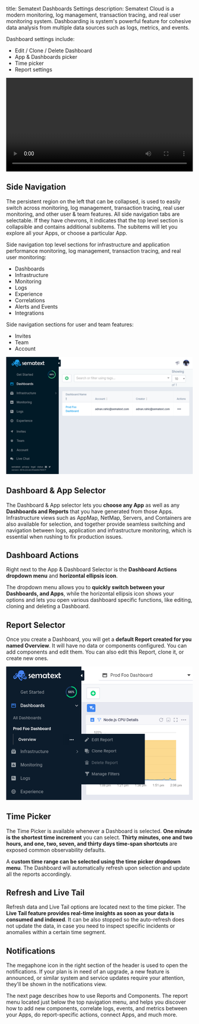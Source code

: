 title: Sematext Dashboards Settings
description: Sematext Cloud is a modern monitoring, log management, transaction tracing, and real user monitoring system. Dashboarding is system's powerful feature for cohesive data analysis from multiple data sources such as logs, metrics, and events. 



<!-- https://sematext.com/docs/images/guide/dashboards/sematext-dashboards-guide.png -->


Dashboard settings include:

  - Edit / Clone / Delete Dashboard
  - App & Dashboards picker
  - Time picker
  - Report settings

<video style="display:block; width:100%; height:auto;" controls autoplay loop>
  <source src="https://cdn.sematext.com/videos/dash-settings.mp4" type="video/mp4" />
</video>

## Side Navigation

The persistent region on the left that can be collapsed, is used to easily switch across monitoring, log management, transaction tracing, real user monitoring, and other user & team features. All side navigation tabs are selectable. If they have chevrons, it indicates that the top level section is collapsible and contains additional subitems. The subitems will let you explore all your Apps, or choose a particular App.

Side navigation top level sections for infrastructure and application performance monitoring, log management, transaction tracing, and real user monitoring:

- Dashboards
- Infrastructure
- Monitoring
- Logs
- Experience
- Correlations
- Alerts and Events
- Integrations

Side navigation sections for user and team features:

- Invites
- Team
- Account 

![Sematext Monitoring App Sidenav](../images/dashboards/side-nav.png)

## Dashboard & App Selector

The Dashboard & App selector lets you **choose any App** as well as any **Dashboards and Reports** that you have generated from those Apps. Infrastructure views such as AppMap, NetMap, Servers, and Containers are also available for selection, and together provide seamless switching and navigation between logs, application and infrastructure monitoring, which is essential when rushing to fix production issues.

## Dashboard Actions

Right next to the App & Dashboard Selector is the **Dashboard Actions dropdown menu** and **horizontal ellipsis icon**. 

The dropdown menu allows you to **quickly switch between your Dashboards, and Apps**, while the horizontal ellipsis icon shows your options and lets you open various dashboard specific functions, like editing, cloning and deleting a Dashboard.

## Report Selector

Once you create a Dashboard, you will get a **default Report created for you named Overview**. It will have no data or components configured. You can add components and edit them. You can also edit this Report, clone it, or create new ones.

![](../images/dashboards/report-selector.png)

## Time Picker

The Time Picker is available whenever a Dashboard is selected. **One minute is the shortest time increment** you can select. **Thirty minutes, one and two hours, and one, two, seven, and thirty days time-span shortcuts** are exposed common observability defaults.

A **custom time range can be selected using the time picker dropdown menu**. The Dashboard will automatically refresh upon selection and update all the reports accordingly.

## Refresh and Live Tail

Refresh data and Live Tail options are located next to the time picker. The **Live Tail feature provides real-time insights as soon as your data is consumed and indexed**. It can be also stopped so the auto-refresh does not update the data, in case you need to inspect specific incidents or anomalies within a certain time segment.

## Notifications

The megaphone icon in the right section of the header is used to open the notifications. If your plan is in need of an upgrade, a new feature is announced, or similar system and service updates require your attention, they'll be shown in the notifications view.

The next page describes how to use Reports and Components. The report menu located just below the top navigation menu, and helps you discover how to add new components, correlate logs, events, and metrics between your Apps, do report-specific actions, connect Apps, and much more.

